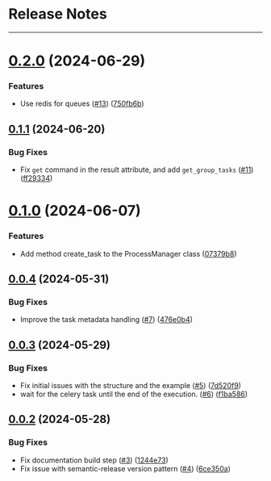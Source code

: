 # Release Notes
---

# [0.2.0](https://github.com/osl-incubator/retsu/compare/0.1.1...0.2.0) (2024-06-29)


### Features

* Use redis for queues ([#13](https://github.com/osl-incubator/retsu/issues/13)) ([750fb6b](https://github.com/osl-incubator/retsu/commit/750fb6b71300b0b40831f6e8917d324edb58592a))

## [0.1.1](https://github.com/osl-incubator/retsu/compare/0.1.0...0.1.1) (2024-06-20)


### Bug Fixes

* Fix `get` command in the result attribute, and add `get_group_tasks` ([#11](https://github.com/osl-incubator/retsu/issues/11)) ([ff29334](https://github.com/osl-incubator/retsu/commit/ff293346b08c3c63d410830e4c68cd9ad428e78f))

# [0.1.0](https://github.com/osl-incubator/retsu/compare/0.0.4...0.1.0) (2024-06-07)


### Features

* Add method create_task to the ProcessManager class ([07379b8](https://github.com/osl-incubator/retsu/commit/07379b8da2dd3aeef4f7326e9fad8322cadd2db8))

## [0.0.4](https://github.com/osl-incubator/retsu/compare/0.0.3...0.0.4) (2024-05-31)


### Bug Fixes

* Improve the task metadata handling ([#7](https://github.com/osl-incubator/retsu/issues/7)) ([476e0b4](https://github.com/osl-incubator/retsu/commit/476e0b444e89d87203e3b1964e4ba091e74afd1c))

## [0.0.3](https://github.com/osl-incubator/retsu/compare/0.0.2...0.0.3) (2024-05-29)


### Bug Fixes

* Fix initial issues with the structure and the example ([#5](https://github.com/osl-incubator/retsu/issues/5)) ([7d520f9](https://github.com/osl-incubator/retsu/commit/7d520f90606412bb3c77d4444fefed871684e034))
* wait for the celery task until the end of the execution. ([#6](https://github.com/osl-incubator/retsu/issues/6)) ([f1ba586](https://github.com/osl-incubator/retsu/commit/f1ba5865f3bd115e978b8b0b9ccfc8639d34983a))

## [0.0.2](https://github.com/osl-incubator/retsu/compare/0.0.1...0.0.2) (2024-05-28)


### Bug Fixes

* Fix documentation build step ([#3](https://github.com/osl-incubator/retsu/issues/3)) ([1244e73](https://github.com/osl-incubator/retsu/commit/1244e7377442653335cb8db6a1553ae59e39101f))
* Fix issue with semantic-release version pattern ([#4](https://github.com/osl-incubator/retsu/issues/4)) ([6ce350a](https://github.com/osl-incubator/retsu/commit/6ce350a9599ece9f1c263f236924251296b8d3a5))

